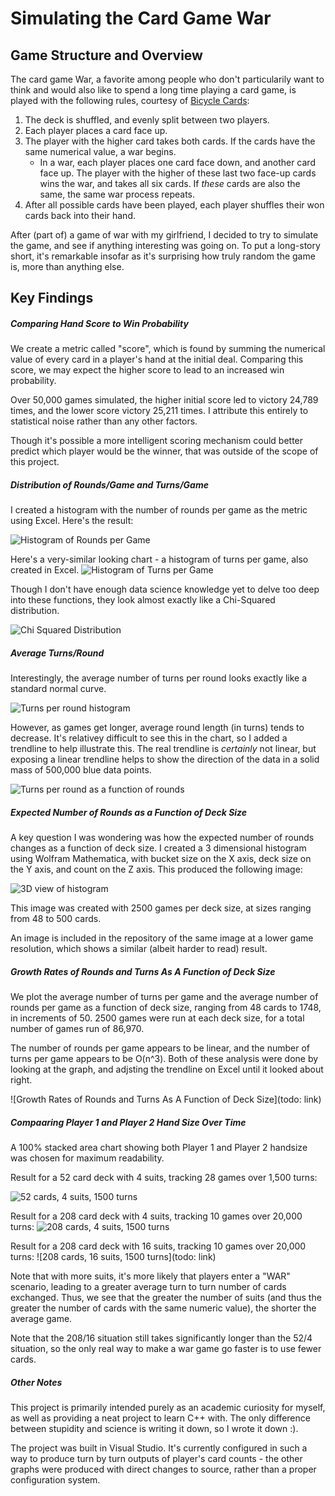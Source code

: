 # Simulating the Card Game War

## Game Structure and Overview

The card game War, a favorite among people who don't particularily want to think and would also like to spend a long time playing a card game, is played with the following rules, courtesy of [Bicycle Cards](https://bicyclecards.com/how-to-play/war/):

1. The deck is shuffled, and evenly split between two players.
2. Each player places a card face up. 
3. The player with the higher card takes both cards. If the cards have the same numerical value, a war begins. 
   * In a war, each player places one card face down, and another card face up. The player with the higher of these last two face-up cards wins the war, and takes all six cards. If *these* cards are also the same, the same war process repeats. 
4. After all possible cards have been played, each player shuffles their won cards back into their hand. 

After (part of) a game of war with my girlfriend, I decided to try to simulate the game, and see if anything interesting was going on. To put a long-story short, it's remarkable insofar as it's surprising how truly random the game is, more than anything else. 

## Key Findings

##### Comparing Hand Score to Win Probability

We create a metric called "score", which is found by summing the numerical value of every card in a player's hand at the initial deal. Comparing this score, we may expect the higher score to lead to an increased win probability. 

Over 50,000 games simulated, the higher initial score led to victory 24,789 times, and the lower score victory 25,211 times. I attribute this entirely to statistical noise rather than any other factors. 

Though it's possible a more intelligent scoring mechanism could better predict which player would be the winner, that was outside of the scope of this project. 

##### Distribution of Rounds/Game and Turns/Game 
I created a histogram with the number of rounds per game as the metric using Excel. Here's the result: 

![Histogram of Rounds per Game](https://raw.githubusercontent.com/jschmitz2/war-card-game-simulation/master/Images/Histogram%20of%20rounds%20per%20game.png)

Here's a very-similar looking chart - a histogram of turns per game, also created in Excel. 
![Histogram of Turns per Game](https://raw.githubusercontent.com/jschmitz2/war-card-game-simulation/master/Images/Histogram%20of%20turns%20per%20game.png)

Though I don't have enough data science knowledge yet to delve too deep into these functions, they look almost exactly like a Chi-Squared distribution. 

![Chi Squared Distribution](https://raw.githubusercontent.com/jschmitz2/war-card-game-simulation/master/Images/Standard%20Chi-Squared%20Distribution.png)

##### Average Turns/Round

Interestingly, the average number of turns per round looks exactly like a standard normal curve. 

![Turns per round histogram](https://raw.githubusercontent.com/jschmitz2/war-card-game-simulation/master/Images/Histogram%20of%20turns%20per%20round.png)

However, as games get longer, average round length (in turns) tends to decrease. It's relativey difficult to see this in the chart, so I added a trendline to help illustrate this. The real trendline is *certainly* not linear, but exposing a linear trendline helps to show the direction of the data in a solid mass of 500,000 blue data points. 

![Turns per round as a function of rounds](https://raw.githubusercontent.com/jschmitz2/war-card-game-simulation/master/Images/Plot%20of%20Turns%20per%20Round%20by%20Round.PNG)


##### Expected Number of Rounds as a Function of Deck Size

A key question I was wondering was how the expected number of rounds changes as a function of deck size. I created a 3 dimensional histogram using Wolfram Mathematica, with bucket size on the X axis, deck size on the Y axis, and count on the Z axis. This produced the following image: 

![3D view of histogram](https://raw.githubusercontent.com/jschmitz2/war-card-game-simulation/master/Images/3D%20View%20of%20Curve%20Shape.png)

This image was created with 2500 games per deck size, at sizes ranging from 48 to 500 cards. 


An image is included in the repository of the same image at a lower game resolution, which shows a similar (albeit harder to read) result. 

##### Growth Rates of Rounds and Turns As A Function of Deck Size

We plot the average number of turns per game and the average number of rounds per game as a function of deck size, ranging from 48 cards to 1748, in increments of 50. 2500 games were run at each deck size, for a total number of games run of 86,970.

The number of rounds per game appears to be linear, and the number of turns per game appears to be O(n^3). Both of these analysis were done by looking at the graph, and adjsting the trendline on Excel until it looked about right. 

![Growth Rates of Rounds and Turns As A Function of Deck Size](todo: link)

##### Compaaring Player 1 and Player 2 Hand Size Over Time

A 100% stacked area chart showing both Player 1 and Player 2 handsize was chosen for maximum readability. 

Result for a 52 card deck with 4 suits, tracking 28 games over 1,500 turns: 

![52 cards, 4 suits, 1500 turns](https://raw.githubusercontent.com/jschmitz2/war-card-game-simulation/master/Images/Comparing%20Player%201%20and%20Player%202%20Hand%20Size%2C%2052%20card%20deck.PNG)

Result for a 208 card deck with 4 suits, tracking 10 games over 20,000 turns:
![208 cards, 4 suits, 1500 turns](https://raw.githubusercontent.com/jschmitz2/war-card-game-simulation/master/Images/Comparing%20Player%201%20and%20Player%202%20Hand%20Size%2C%2052%20card%20deck.PNG)

Result for a 208 card deck with 16 suits, tracking 10 games over 20,000 turns:
![208 cards, 16 suits, 1500 turns](todo: link)

Note that with more suits, it's more likely that players enter a "WAR" scenario, leading to a greater average turn to turn number of cards exchanged. Thus, we see that the greater the number of suits (and thus the greater the number of cards with the same numeric value), the shorter the average game. 

Note that the 208/16 situation still takes significantly longer than the 52/4 situation, so the only real way to make a war game go faster is to use fewer cards. 


##### Other Notes

This project is primarily intended purely as an academic curiosity for myself, as well as providing a neat project to learn C++ with. The only difference between stupidity and science is writing it down, so I wrote it down :). 

The project was built in Visual Studio. It's currently configured in such a way to produce turn by turn outputs of player's card counts - the other graphs were produced with direct changes to source, rather than a proper configuration system.
